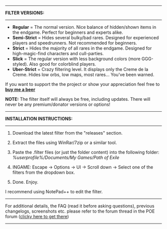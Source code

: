 --------------------------

**FILTER VERSIONS:**

--------------------------

- **Regular** = The normal version. Nice balance of hidden/shown items in the endgame. Perfect for beginners and experts alike.
- **Semi-Strict** = Hides several bulky/bad rares. Designed for experienced players and speedrunners. Not recommended for beginners.
- **Strict** = Hides the majority of all rares in the endgame. Designed for high-magic-find characters and cull-parties.
- **Slick** = The regular version with less background colors (more GGG-styled). Also good for colorblind players.
- **Uber-Strict** = Crazy filtering level. It displays only the Creme de la Creme. Hides low orbs, low maps, most rares... You've been warned.

If you want to support the the project or show your appreciation feel free to **[buy me a beer](https://www.paypal.com/cgi-bin/webscr?cmd=_s-xclick&hosted_button_id=6J3S7PBNDQGY2)**

**NOTE:** The filter itself will always be free, including updates. There will never be any premium/donator versions or options!

--------------------------

**INSTALLATION INSTRUCTIONS:**

--------------------------

1) Download the latest filter from the "releases" section. 

2) Extract the files using WinRar/7zip or a similar tool.

3) Paste the .filter files (or just the folder content) into the following folder: *%userprofile%/Documents/My Games/Path of Exile*

4) INGAME: Escape -> Options -> UI -> Scroll down -> Select one of the filters from the dropdown box.

5) Done. Enjoy.

I recommend using NotePad++ to edit the filter.

--------------------------

For additional details, the FAQ (read it before asking questions), previous changelogs, screenshots etc. please refer to the forum thread in the POE forum ([clicky here to get there](https://www.pathofexile.com/forum/view-thread/1246208))

--------------------------
